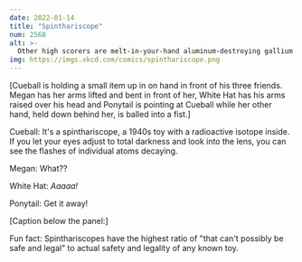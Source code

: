```yaml
---
date: 2022-01-14
title: "Spinthariscope"
num: 2568
alt: >-
  Other high scorers are melt-in-your-hand aluminum-destroying gallium and tritium-powered glowsticks. Lawn darts are toward the other end.
img: https://imgs.xkcd.com/comics/spinthariscope.png
---
```

[Cueball is holding a small item up in on hand in front of his three friends. Megan has her arms lifted and bent in front of her, White Hat has his arms raised over his head and Ponytail is pointing at Cueball while her other hand, held down behind her, is balled into a fist.]

Cueball: It's a spinthariscope, a 1940s toy with a radioactive isotope inside. If you let your eyes adjust to total darkness and look into the lens, you can see the flashes of individual atoms decaying.

Megan: What??

White Hat: *Aaaaa!*

Ponytail: Get it away!

[Caption below the panel:]

Fun fact: Spinthariscopes have the highest ratio of "that can't possibly be safe and legal" to actual safety and legality of any known toy.